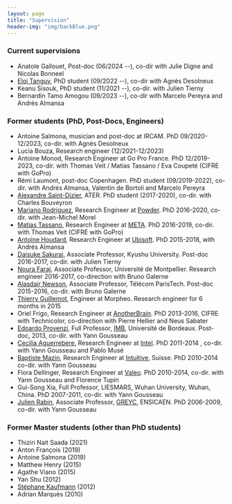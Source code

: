 ```yaml
---
layout: page
title: "Supervision"
header-img: "img/backBlue.png"
---
```


### Current supervisions

* Anatole Gallouet, Post-doc (06/2024 --), co-dir with Julie Digne and Nicolas Bonneel 
* [Eloi Tanguy](https://eloitanguy.github.io/), PhD student (09/2022 --), co-dir with Agnès Desolneux
* Keanu Sisouk, PhD student (11/2021 --), co-dir. with Julien Tierny
* Bernardin Tamo Amogou (09/2023 --), co-dir with Marcelo Pereyra and
Andrés Almansa 


### Former students (PhD, Post-Docs, Engineers)

* Antoine Salmona, musician and post-doc at IRCAM. PhD 09/2020-12/2023, co-dir. with Agnès  Desolneux
* Lucia Bouza, Research engineer (12/2021-12/2023)
* Antoine Monod, Research Engineer at Go Pro France. PhD 12/2019-2023,
  co-dir. with Thomas Veit / Matias Tassano / Eva Coupeté (CIFRE with GoPro)
* Rémi Laumont, post-doc Copenhagen. PhD student (09/2019-2022),
  co-dir. with Andrés Almansa, Valentin de Bortoli and Marcelo Pereyra
* [Alexandre Saint-Dizier](http://www.math-info.univ-paris5.fr/~adizier/), ATER. PhD student (2017-2020), co-dir. with Charles Bouveyron
* [Mariano Rodriguez](https://rdguez-mariano.github.io/), Research Engineer at [Powder](https://powder.gg/pc). PhD  2016-2020, co-dir. with Jean-Michel Morel
* [Matias Tassano](https://m-tassano.github.io/index.html), Research Engineer at [META](https://about.facebook.com/meta/). PhD 2016-2019, co-dir. with Thomas Veit (CIFRE with GoPro)
* [Antoine Houdard](https://houdard.wp.imt.fr/), Research Engineer at [Ubisoft](https://www.ubisoft.com/fr-fr/). PhD 2015-2018, with Andrés Almansa
* [Daisuke Sakurai](https://www.lip6.fr/actualite/personnes-fiche.php?ident=D1708), Associate Professor, Kyushu University. Post-doc 2016-2017, co-dir. with Julien Tierny
* [Noura Faraj](https://www.lirmm.fr/~nfaraj/),  Associate Professor, Université de Montpellier. Research engineer 2016-2017, co-direction with Bruno Galerne
* [Alasdair Newson](https://sites.google.com/site/alasdairnewson/), Associate Professor, Télécom ParisTech. Post-doc 2015-2016, co-dir. with Bruno Galerne
* [Thierry Guillemot](https://nl.linkedin.com/in/tguillemot),
  Engineer at Morpheo. Research engineer for 6 months in 2015
* Oriel Frigo,  Research Engineer at [AnotherBrain](https://anotherbrain.ai/#home). PhD 2013-2016, CIFRE with Technicolor, co-direction with Pierre Hellier and Neus Sabater
* [Edoardo Provenzi](https://www.math.u-bordeaux.fr/~eprovenzi/), Full Professor, [IMB](https://www.math.u-bordeaux.fr/imb/spip.php), Université de Bordeaux. Post-doc, 2013, co-dir. with Yann Gousseau
* [Cecilia Aguerrebere](http://aguerreb.github.io),  Research Engineer at [Intel](https://www.intel.com). PhD 2011-2014 , co-dir. with Yann Gousseau and Pablo Musé
* [Baptiste Mazin](https://mazin.wp.imt.fr), Research Engineer at [Intuitive](https://www.intuitive.com/en-us), Suisse. PhD 2010-2014 co-dir. with Yann Gousseau
* Flora Dellinger, Research Engineer at [Valeo](https://www.valeo.com/fr/). PhD 2010-2014, co-dir. with Yann Gousseau and Florence Tupin
* Gui-Song Xia, Full Professor, LIESMARS, Wuhan University, Wuhan, China. PhD 2007-2011, co-dir. with Yann Gousseau
* [Julien Rabin](https://sites.google.com/site/rabinjulien/), Associate Professor, [GREYC](https://www.greyc.fr/en/home/), ENSICAEN. PhD 2006-2009, co-dir. with Yann Gousseau

### Former Master students (other than PhD students)

* Thiziri Nait Saada (2021)
* Anton François (2019)
* Antoine Salmona (2019)
* Matthew Henry (2015)
* Agathe Viano (2015)
* Yan Shu (2012)
* [Stéphane Kaufmann](https://fr.linkedin.com/in/stéphane-kaufmann-5838a654) (2012)
* Adrian Marquès (2010)
